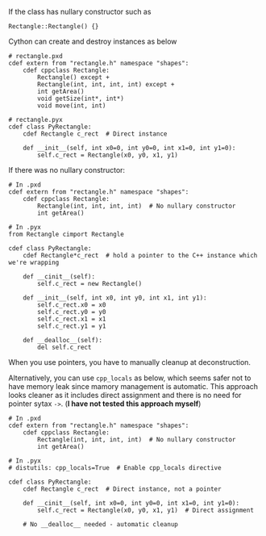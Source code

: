 If the class has nullary constructor such as 

```Rectangle::Rectangle() {}```

Cython can create and destroy instances as below

```
# rectangle.pxd
cdef extern from "rectangle.h" namespace "shapes":
    cdef cppclass Rectangle:
        Rectangle() except +
        Rectangle(int, int, int, int) except +
        int getArea()
        void getSize(int*, int*)
        void move(int, int)

# rectangle.pyx
cdef class PyRectangle:
    cdef Rectangle c_rect  # Direct instance
    
    def __init__(self, int x0=0, int y0=0, int x1=0, int y1=0):
        self.c_rect = Rectangle(x0, y0, x1, y1)

```
If there was no nullary constructor:
```
# In .pxd
cdef extern from "rectangle.h" namespace "shapes":
    cdef cppclass Rectangle:
        Rectangle(int, int, int, int)  # No nullary constructor
        int getArea()

# In .pyx
from Rectangle cimport Rectangle

cdef class PyRectangle:
    cdef Rectangle*c_rect  # hold a pointer to the C++ instance which we're wrapping

    def __cinit__(self):
        self.c_rect = new Rectangle()

    def __init__(self, int x0, int y0, int x1, int y1):
        self.c_rect.x0 = x0
        self.c_rect.y0 = y0
        self.c_rect.x1 = x1
        self.c_rect.y1 = y1

    def __dealloc__(self):
        del self.c_rect
```
When you use pointers, you have to manually cleanup at deconstruction. 

Alternatively, you can use `cpp_locals` as below, which seems safer not to have memory leak since mamory management is automatic. This approach looks cleaner as it includes direct assignment and there is no need for pointer sytax `->`. (**I have not tested this approach myself**)
```
# In .pxd
cdef extern from "rectangle.h" namespace "shapes":
    cdef cppclass Rectangle:
        Rectangle(int, int, int, int)  # No nullary constructor
        int getArea()

# In .pyx
# distutils: cpp_locals=True  # Enable cpp_locals directive

cdef class PyRectangle:
    cdef Rectangle c_rect  # Direct instance, not a pointer
    
    def __cinit__(self, int x0=0, int y0=0, int x1=0, int y1=0):
        self.c_rect = Rectangle(x0, y0, x1, y1)  # Direct assignment
    
    # No __dealloc__ needed - automatic cleanup
```

